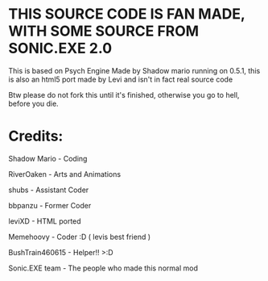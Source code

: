 # THIS SOURCE CODE IS FAN MADE, WITH SOME SOURCE FROM SONIC.EXE 2.0
This is based on Psych Engine Made by Shadow mario running on 0.5.1, this is also an html5 port made by Levi and isn't in fact real source code

Btw please do not fork this until it's finished, otherwise you go to hell, before you die.


# Credits:

Shadow Mario - Coding

RiverOaken - Arts and Animations

shubs - Assistant Coder

bbpanzu - Former Coder

leviXD - HTML ported

Memehoovy - Coder :D ( levis best friend )

BushTrain460615 - Helper!! >:D

Sonic.EXE team - The people who made this normal mod
